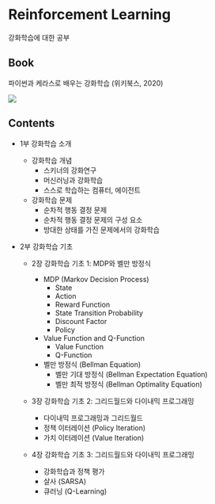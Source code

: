 # Reinforcement Learning
강화학습에 대한 공부

## Book

파이썬과 케라스로 배우는 강화학습 (위키북스, 2020)

![](https://wikibook.co.kr/images/cover/m/9791158392017.png)

## Contents

- 1부 강화학습 소개 
  - 강화학습 개념
    - 스키너의 강화연구
    - 머신러닝과 강화학습
    - 스스로 학습하는 컴퓨터, 에이전트
  - 강화학습 문제
    - 순차적 행동 결정 문제
    - 순차적 행동 결정 문제의 구성 요소
    - 방대한 상태를 가진 문제에서의 강화학습

- 2부 강화학습 기초
  - 2장 강화학습 기초 1: MDP와 벨만 방정식
    - MDP (Markov Decision Process)
      - State
      - Action
      - Reward Function
      - State Transition Probability
      - Discount Factor
      - Policy
    - Value Function and Q-Function
      - Value Function
      - Q-Function
    - 벨만 방정식 (Bellman Equation)
      - 벨만 기대 방정식 (Bellman Expectation Equation)
      - 벨만 최적 방정식 (Bellman Optimality Equation)

  - 3장 강화학습 기초 2: 그리드월드와 다이내믹 프로그래밍
    - 다이내믹 프로그래밍과 그리드월드
    - 정책 이터레이션 (Policy Iteration)
    - 가치 이터레이션 (Value Iteration)
    
  - 4장 강화학습 기초 3: 그리드월드와 다이내믹 프로그래밍
    - 강화학습과 정책 평가
    - 살사 (SARSA)
    - 큐러닝 (Q-Learning)


